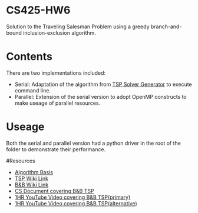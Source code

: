 # CS425-HW6
Solution to the Traveling Salesman Problem using a greedy branch-and-bound inclusion-exclusion algorithm.

# Contents
There are two implementations included:
* Serial: Adaptation of the algorithm from [TSP Solver Generator](http://tspsg.info/) to execute command line.
* Parallel: Extension of the serial version to adopt OpenMP constructs to make useage of parallel resources.

# Useage
Both the serial and parallel version had a python driver in the root of the folder to demonstrate their performance.

#Resources
* [Algorithm Basis](https://github.com/leppa/tspsg)
* [TSP Wiki Link](https://simple.wikipedia.org/wiki/Travelling_salesman_problem)
* [B&B Wiki Link](https://en.wikipedia.org/wiki/Branch_and_bound)
* [CS Document covering B&B TSP](http://cs.indstate.edu/cpothineni/alg.pdf)
* [1HR YouTube Video covering B&B TSP(primary)](https://www.youtube.com/watch?v=-cLsEHP0qt0A)
* [1HR YouTube Video covering B&B TSP(alternative)](https://www.youtube.com/watch?v=nN4K8xA8ShM)
